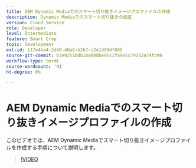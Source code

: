 ```yaml
---
title: AEM Dynamic Mediaでのスマート切り抜きイメージプロファイルの作成
description: Dynamic Mediaでのスマート切り抜きの設定
version: Cloud Service
role: Developer
level: Intermediate
feature: Smart Crop
topic: Development
exl-id: 117e4ba4-2d60-40a6-b267-c2e1d99df808
source-git-commit: b3e9251bdb18a008be95c1fa9e5c79252a74fc98
workflow-type: tm+mt
source-wordcount: '41'
ht-degree: 0%

---
```


# AEM Dynamic Mediaでのスマート切り抜きイメージプロファイルの作成

このビデオでは、AEM Dynamic Mediaでスマート切り抜きイメージプロファイルを作成する手順について説明します。

>[!VIDEO](https://video.tv.adobe.com/v/335460?quality=12&learn=on)
